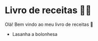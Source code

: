 # Livro de receitas :man_cook:

Olá! Bem vindo ao meu livro de receitas :wave:

- Lasanha a bolonhesa

 
